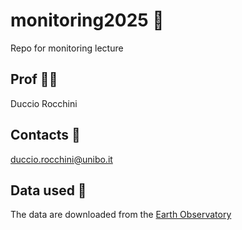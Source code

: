 # monitoring2025 🌲
Repo for monitoring lecture

## Prof 👨‍🏫
Duccio Rocchini

## Contacts 📧
duccio.rocchini@unibo.it

## Data used 📡
The data are downloaded from the [Earth Observatory](https://earthobservatory.nasa.gov/)
